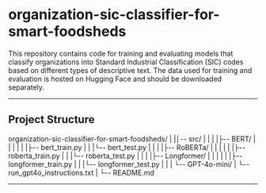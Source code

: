 # organization-sic-classifier-for-smart-foodsheds

This repository contains code for training and evaluating models that classify organizations into Standard Industrial Classification (SIC) codes based on different types of descriptive text. The data used for training and evaluation is hosted on Hugging Face and should be downloaded separately.

---

## Project Structure

organization-sic-classifier-for-smart-foodsheds/
|
|│-- src/
|    |
|    |├-- BERT/
|    |    |
|    |    |├-- bert_train.py
|    |    |└-- bert_test.py
|    |
|    |├-- RoBERTa/
|    |    |
|    |    |├-- roberta_train.py
|    |    |└-- roberta_test.py
|    |
|    |├-- Longformer/
|    |    |
|    |    |├-- longformer_train.py
|    |    |└-- longformer_test.py
|    |
|    └-- GPT-4o-mini/
|         └-- run_gpt4o_instructions.txt
|
└-- README.md


---
